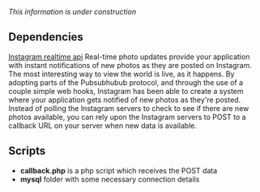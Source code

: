 _This information is under construction_

## Dependencies

[Instagram realtime api](http://instagram.com/developer/realtime/) Real-time photo updates provide your application with instant notifications of new photos as they are posted on Instagram.
The most interesting way to view the world is live, as it happens. By adopting parts of the Pubsubhubub protocol, and through the use of a couple simple web hooks, Instagram has been able
to create a system where your application gets notified of new photos as they're posted. Instead of polling the Instagram servers to check to see if there are new photos available,
you can rely upon the Instagram servers to POST to a callback URL on your server when new data is available.

## Scripts
* __callback.php__ is a php script which receives the POST data
* __mysql__ folder with some necessary connection details


